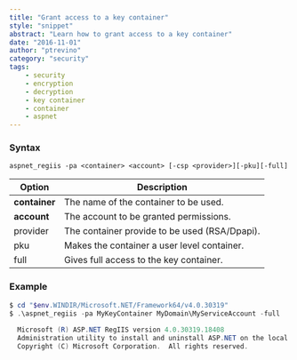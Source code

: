 ```yaml
---
title: "Grant access to a key container"
style: "snippet"
abstract: "Learn how to grant access to a key container"
date: "2016-11-01"
author: "ptrevino"
category: "security"
tags:
    - security
    - encryption
    - decryption
    - key container
    - container
    - aspnet
---
```


<!-- start:abstract -->

### Syntax

```
aspnet_regiis -pa <container> <account> [-csp <provider>][-pku][-full]
```

| Option        | Description                                   |
| ------------- | --------------------------------------------- |
| **container** | The name of the container to be used.         |
| **account**   | The account to be granted permissions.        |
| provider      | The container provide to be used (RSA/Dpapi). |
| pku           | Makes the container a user level container.   |
| full          | Gives full access to the key container.       |   

<!-- end:abstract -->

### Example

```powershell
$ cd "$env.WINDIR/Microsoft.NET/Framework64/v4.0.30319"
$ .\aspnet_regiis -pa MyKeyContainer MyDomain\MyServiceAccount -full
  
  Microsoft (R) ASP.NET RegIIS version 4.0.30319.18408
  Administration utility to install and uninstall ASP.NET on the local machine.
  Copyright (C) Microsoft Corporation.  All rights reserved.


```
